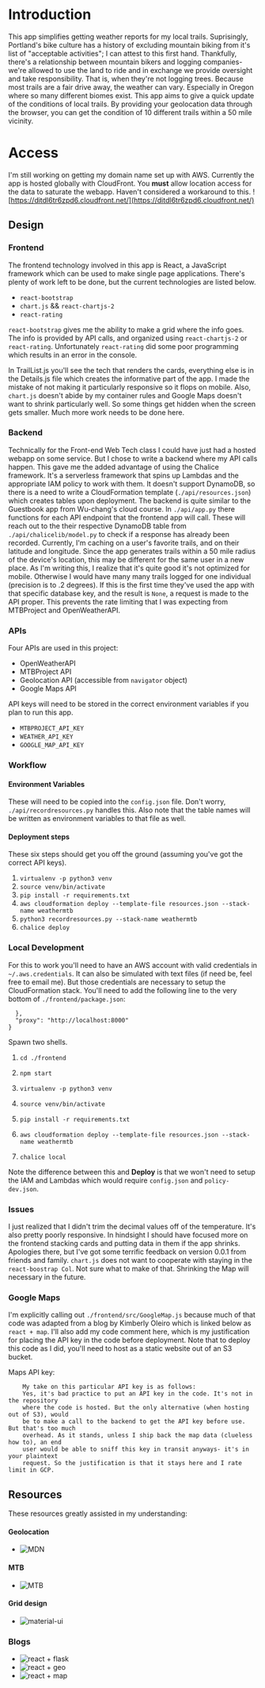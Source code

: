 # Introduction
This app simplifies getting weather reports for my local trails. Suprisingly, Portland's bike culture has a history of excluding mountain biking from it's list of "acceptable activities"; I can attest to this first hand. Thankfully, there's a relationship between mountain bikers and logging companies- we're allowed to use the land to ride and in exchange we provide oversight and take responsibility. That is, when they're not logging trees. Because most trails are a fair drive away, the weather can vary. Especially in Oregon where so many different biomes exist. This app aims to give a quick update of the conditions of local trails. By providing your geolocation data through the browser, you can get the condition of 10 different trails within a 50 mile vicinity. 

# Access
I'm still working on getting my domain name set up with AWS. Currently the app is hosted globally with CloudFront. You **must** allow location access for the data to saturate the webapp. Haven't considered a workaround to this.
![https://ditdl6tr6zpd6.cloudfront.net/](https://ditdl6tr6zpd6.cloudfront.net/)

## Design
### Frontend
The frontend technology involved in this app is React, a JavaScript framework which can be used to make single page applications. There's plenty of work left to be done, but the current technologies are listed below.
 
 * `react-bootstrap`
 * `chart.js` && `react-chartjs-2`
 * `react-rating`
  
`react-bootstrap` gives me the ability to make a grid where the info goes. The info is provided by API calls, and organized using `react-chartjs-2` or `react-rating`. Unfortunately `react-rating` did some poor programming which results in an error in the console. 

In TrailList.js you'll see the tech that renders the cards, everything else is in the Details.js file which creates the informative part of the app. I made the mistake of not making it particularly responsive so it flops on mobile. Also, `chart.js` doesn't abide by my container rules and Google Maps doesn't want to shrink particularly well. So some things get hidden when the screen gets smaller. Much more work needs to be done here.

### Backend
Technically for the Front-end Web Tech class I could have just had a hosted webapp on some service. But I chose to write a backend where my API calls happen. This gave me the added advantage of using the Chalice framework. It's a serverless framework that spins up Lambdas and the appropriate IAM policy to work with them. It doesn't support DynamoDB, so there is a need to write a CloudFormation template (`./api/resources.json`) which creates tables upon deployment. The backend is quite similar to the Guestbook app from Wu-chang's cloud course. In `./api/app.py` there functions for each API endpoint that the frontend app will call. These will reach out to the their respective DynamoDB table from `./api/chalicelib/model.py` to check if a response has already been recorded. Currently, I'm caching on a user's favorite trails, and on their latitude and longitude. Since the app generates trails within a 50 mile radius of the device's location, this may be different for the same user in a new place. As I'm writing this, I realize that it's quite good it's not optimized for mobile. Otherwise I would have many many trails logged for one individual (precision is to .2 degrees). If this is the first time they've used the app with that specific database key, and the result is `None`, a request is made to the API proper. This prevents the rate limiting that I was expecting from MTBProject and OpenWeatherAPI. 

### APIs
Four APIs are used in this project:
 * OpenWeatherAPI
 * MTBProject API
 * Geolocation API (accessible from `navigator` object)
 * Google Maps API

API keys will need to be stored in the correct environment variables if you plan to run this app.
 * `MTBPROJECT_API_KEY`
 * `WEATHER_API_KEY`
 * `GOOGLE_MAP_API_KEY`

### Workflow
#### Environment Variables
These will need to be copied into the `config.json` file. Don't worry, `./api/recordresources.py` handles this. Also note that the table names will be written as environment variables to that file as well.

#### Deployment steps
These six steps should get you off the ground (assuming you've got the correct API keys).

 1. `virtualenv -p python3 venv`
 2. `source venv/bin/activate`
 3. `pip install -r requirements.txt`
 4. `aws cloudformation deploy --template-file resources.json --stack-name weathermtb`
 5. `python3 recordresources.py --stack-name weathermtb`
 6. `chalice deploy`

### Local Development
For this to work you'll need to have an AWS account with valid credentials in `~/.aws.credentials`. It can also be simulated with text files (if need be, feel free to email me). But those credentials are necessary to setup the CloudFormation stack. You'll need to add the following line to the very bottom of `./frontend/package.json`:
```
  },
  "proxy": "http://localhost:8000"
}
```

Spawn two shells.
 1. `cd ./frontend`
 2. `npm start`

 1. `virtualenv -p python3 venv`
 2. `source venv/bin/activate`
 3. `pip install -r requirements.txt`
 4. `aws cloudformation deploy --template-file resources.json --stack-name weathermtb`
 5. `chalice local`

Note the difference between this and **Deploy** is that we won't need to setup the IAM and Lambdas which would require `config.json` and `policy-dev.json`.

### Issues
I just realized that I didn't trim the decimal values off of the temperature. It's also pretty poorly responsive. In hindsight I should have focused more on the frontend stacking cards and putting data in them if the app shrinks. Apologies there, but I've got some terrific feedback on version 0.0.1 from friends and family. `chart.js` does not want to cooperate with staying in the `react-boostrap Col`. Not sure what to make of that. Shrinking the Map will necessary in the future.

### Google Maps
I'm explicitly calling out `./frontend/src/GoogleMap.js` because much of that code was adapted from a blog by Kimberly Oleiro which is linked below as `react + map`. I'll also add my code comment here, which is my justification for placing the API key in the code before deployment. Note that to deploy this code as I did, you'll need to host as a static website out of an S3 bucket.

Maps API key:
```
    My take on this particular API key is as follows:
    Yes, it's bad practice to put an API key in the code. It's not in the repository
    where the code is hosted. But the only alternative (when hosting out of S3), would
    be to make a call to the backend to get the API key before use. But that's too much
    overhead. As it stands, unless I ship back the map data (clueless how to), an end 
    user would be able to sniff this key in transit anyways- it's in your plaintext 
    request. So the justification is that it stays here and I rate limit in GCP.
```

## Resources
These resources greatly assisted in my understanding:
#### Geolocation
* ![MDN](https://developer.mozilla.org/en-US/docs/Web/API/Geolocation_API)

#### MTB
* ![MTB](https://www.mtbproject.com/data)

#### Grid design
* ![material-ui](https://material-ui.com/components/grid/)

### Blogs
* ![react + flask](https://blog.miguelgrinberg.com/post/how-to-create-a-react--flask-project)
* ![react + geo](https://www.pluralsight.com/guides/how-to-use-geolocation-call-in-reactjs)
* ![react + map](https://engineering.universe.com/building-a-google-map-in-react-b103b4ee97f1)